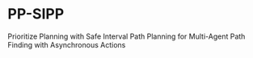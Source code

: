 # PP-SIPP
Prioritize Planning with Safe Interval Path Planning for Multi-Agent Path Finding with Asynchronous Actions
